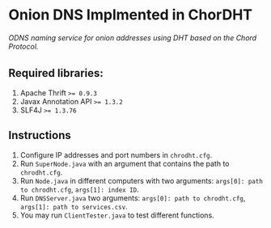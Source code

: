 # Onion DNS Implmented in ChorDHT
###### ODNS naming service for onion addresses using DHT based on the Chord Protocol.

## Required libraries:
1. Apache Thrift `>= 0.9.3`
2. Javax Annotation API `>= 1.3.2`
3. SLF4J `>= 1.3.76`

## Instructions
1. Configure IP addresses and port numbers in `chrodht.cfg`.
3. Run `SuperNode.java` with an argument that contains the path to `chrodht.cfg`.
4. Run `Node.java` in different computers with two arguments: `args[0]: path to chrodht.cfg`, `args[1]: index ID`.
5. Run `DNSServer.java` two arguments: `args[0]: path to chrodht.cfg`, `args[1]: path to services.csv`.
6. You may run `ClientTester.java` to test different functions.